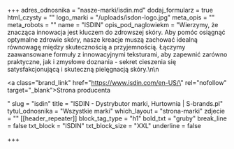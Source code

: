 +++
adres_odnosnika = "nasze-marki/isdin.md"
dodaj_formularz = true
html_czysty = ""
logo_marki = "/uploads/isdon-logo.jpg"
meta_opis = ""
meta_robots = ""
name = "ISDIN"
opis_pod_naglowiekm = "Wierzymy, że znacząca innowacja jest kluczem do zdrowszej skóry. Aby pomóc osiągnąć optymalne zdrowie skóry, nasze kreacje muszą zachować idealną równowagę między skutecznością a przyjemnością. Łączymy zaawansowane formuły z innowacyjnymi teksturami, aby zapewnić zarówno praktyczne, jak i zmysłowe doznania - sekret cieszenia się satysfakcjonującą i skuteczną pielęgnacją skóry.\n\n    <p><a class=\"brand_link\" href=\"https://www.isdin.com/en-US/\" rel=\"nofollow\" target=\"_blank\">Strona producenta</a></p>"
slug = "isdin"
title = "ISDIN - Dystrybutor marki, Hurtownia | S-brands.pl"
tytul_odnosnika = "Wszystkie marki"
which_layout = "strona-marki"
zdjecie = ""
[[header_repeater]]
block_tag_type = "h1"
bold_txt = "gruby"
break_line = false
txt_block = "ISDIN"
txt_block_size = "XXL"
underline = false

+++
